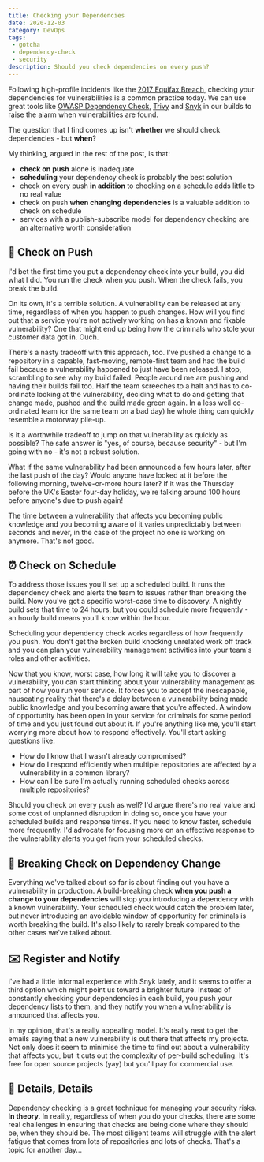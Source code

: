 ```yaml
---
title: Checking your Dependencies
date: 2020-12-03
category: DevOps
tags:
 - gotcha
 - dependency-check
 - security
description: Should you check dependencies on every push?
---
```


Following high-profile incidents like the [2017 Equifax Breach](https://www.wired.com/story/equifax-breach-no-excuse/), checking your dependencies for vulnerabilities is a common practice today.
We can use great tools like [OWASP Dependency Check](https://jeremylong.github.io/DependencyCheck/), [Trivy](https://github.com/aquasecurity/trivy) and [Snyk](https://snyk.io) in our builds to raise the alarm when vulnerabilities are found.

The question that I find comes up isn't **whether** we should check dependencies - but **when**?

My thinking, argued in the rest of the post, is that:

- **check on push** alone is inadequate
- **scheduling** your dependency check is probably the best solution
- check on every push **in addition** to checking on a schedule adds little to no real value
- check on push **when changing dependencies** is a valuable addition to check on schedule
- services with a publish-subscribe model for dependency checking are an alternative worth consideration

## 💩 Check on Push
    

I'd bet the first time you put a dependency check into your build, you did what I did. You run the check when you push. When the check fails, you break the build.

<!-- {{< img src="push.jpg"
    alt="A push sign on a door"
    >}} -->

On its own, it's a terrible solution. A vulnerability can be released at any time, regardless of when you happen to push changes. How will you find out that a service you're not actively working on has a known and fixable vulnerability? One that might end up being how the criminals who stole your customer data got in. Ouch.

There's a nasty tradeoff with this approach, too. I've pushed a change to a repository in a capable, fast-moving, remote-first team and had the build fail because a vulnerability happened to just have been released. I stop, scrambling to see why my build failed. People around me are pushing and having their builds fail too. Half the team screeches to a halt and has to co-ordinate looking at the vulnerability, deciding what to do and getting that change made, pushed and the build made green again. In a less well co-ordinated team (or the same team on a bad day) he whole thing can quickly resemble a motorway pile-up.

Is it a worthwhile tradeoff to jump on that vulnerability as quickly as possible? The safe answer is "yes, of course, because security"  - but I'm going with no - it's not a robust solution.

What if the same vulnerability had been announced a few hours later, after the last push of the day? Would anyone have looked at it before the following morning, twelve-or-more hours later? If it was the Thursday before the UK's Easter four-day holiday, we're talking around 100 hours before anyone's due to push again!

The time between a vulnerability that affects you becoming public knowledge and you becoming aware of it varies unpredictably between seconds and never, in the case of the project no one is working on anymore. That's not good.

## ⏰ Check on Schedule

To address those issues you'll set up a scheduled build. It runs the dependency check and alerts the team to issues rather than breaking the build. Now you've got a specific worst-case time to discovery. A nightly build sets that time to 24 hours, but you could schedule more frequently - an hourly build means you'll know within the hour.

Scheduling your dependency check works regardless of how frequently you push. You don't get the broken build knocking unrelated work off track and you can plan your vulnerability management activities into your team's roles and other activities.

Now that you know, worst case, how long it will take you to discover a vulnerability, you can start thinking about your vulnerability management as part of how you run your service. It forces you to accept the inescapable, nauseating reality that there's a delay between a vulnerability being made public knowledge and you becoming aware that you're affected. A window of opportunity has been open in your service for criminals for some period of time and you just found out about it. If you're anything like me, you'll start worrying more about how to respond effectively. You'll start asking questions like:

- How do I know that I wasn't already compromised?
- How do I respond efficiently when multiple repositories are affected by a vulnerability in a common library?
- How can I be sure I'm actually running scheduled checks across multiple repositories?

Should you check on every push as well? I'd argue there's no real value and some cost of unplanned disruption in doing so, once you have your scheduled builds and response times. If you need to know faster, schedule more frequently. I'd advocate for focusing more on an effective response to the vulnerability alerts you get from your scheduled checks.

## 🛑 Breaking Check on Dependency Change 

Everything we've talked about so far is about finding out you have a vulnerability in production. A build-breaking check **when you push a change to your dependencies** will stop you introducing a dependency with a known vulnerability. Your scheduled check would catch the problem later, but never introducing an avoidable window of opportunity for criminals is worth breaking the build. It's also likely to rarely break compared to the other cases we've talked about.

## ✉️ Register and Notify

I've had a little informal experience with Snyk lately, and it seems to offer a third option which might point us toward a brighter future. Instead of constantly checking your dependencies in each build, you push your dependency lists to them, and they notify you when a vulnerability is announced that affects you.

In my opinion, that's a really appealing model. It's really neat to get the emails saying that a new vulnerability is out there that affects my projects. Not only does it seem to minimise the time to find out about a vulnerability that affects you, but it cuts out the complexity of per-build scheduling. It's free for open source projects (yay) but you'll pay for commercial use.

## 🔬 Details, Details

Dependency checking is a great technique for managing your security risks. **In theory**. In reality, regardless of when you do your checks, there are some real challenges in ensuring that checks are being done where they should be, when they should be. The most diligent teams will struggle with the alert fatigue that comes from lots of repositories and lots of checks. That's a topic for another day...

